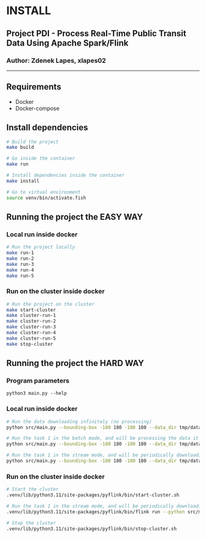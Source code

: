 # INSTALL

## Project PDI - Process Real-Time Public Transit Data Using Apache Spark/Flink

### Author: Zdenek Lapes, xlapes02

---

## Requirements

- Docker
- Docker-compose

## Install dependencies

```sh
# Build the project
make build

# Go inside the container
make run

# Install dependencies inside the container
make install

# Go to virtual environment
source venv/bin/activate.fish
```

## Running the project the EASY WAY

### Local run inside docker

```sh
# Run the project locally
make run-1
make run-2
make run-3
make run-4
make run-5
```

### Run on the cluster inside docker

```sh
# Run the project on the cluster
make start-cluster
make cluster-run-1
make cluster-run-2
make cluster-run-3
make cluster-run-4
make cluster-run-5
make stop-cluster
```

## Running the project the HARD WAY

### Program parameters

```
python3 main.py --help
```

### Local run inside docker

```sh
# Run the data downloading infinitely (no processing)
python src/main.py --bounding-box -180 180 -180 180 --data_dir tmp/data/1 --output_dir tmp/results/1 --mode download --task 1

# Run the task 1 in the batch mode, and will be processing the data it found under the data_dir only once
python src/main.py --bounding-box -180 180 -180 180 --data_dir tmp/data/1 --output_dir tmp/results/1 --mode batch --task 1

# Run the task 1 in the stream mode, and will be periodically downloading and processing the data in the data_dir infinitely
python src/main.py --bounding-box -180 180 -180 180 --data_dir tmp/data/1 --output_dir tmp/results/1 --mode stream --task 1
```

### Run on the cluster inside docker

```sh
# Start the cluster
.venv/lib/python3.11/site-packages/pyflink/bin/start-cluster.sh

# Run the task 1 in the stream mode, and will be periodically downloading and processing the data in the data_dir infinitely
.venv/lib/python3.11/site-packages/pyflink/bin/flink run --python src/main.py --bounding-box -180 180 -180 180 --data_dir tmp/data/4 --output_dir tmp/results/4 --mode stream --task 1

# Stop the cluster
.venv/lib/python3.11/site-packages/pyflink/bin/stop-cluster.sh
```
